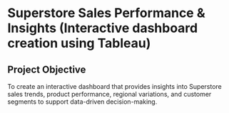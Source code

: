 # Superstore Sales Performance & Insights (Interactive dashboard creation using Tableau) 
## Project Objective 
To create an interactive dashboard that provides insights into Superstore sales trends, product performance, regional variations, and customer segments to support data-driven decision-making.
